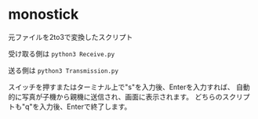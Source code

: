 # monostick
元ファイルを2to3で変換したスクリプト

受け取る側は `python3 Receive.py`

送る側は `python3 Transmission.py`

スイッチを押すまたはターミナル上で"s"を入力後、Enterを入力すれば、 自動的に写真が子機から親機に送信され、画面に表示されます。
どちらのスクリプトも"q"を入力後、Enterで終了します。
